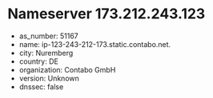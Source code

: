 # Nameserver 173.212.243.123

* as_number: 51167
* name: ip-123-243-212-173.static.contabo.net.
* city: Nuremberg
* country: DE
* organization: Contabo GmbH
* version: Unknown
* dnssec: false
